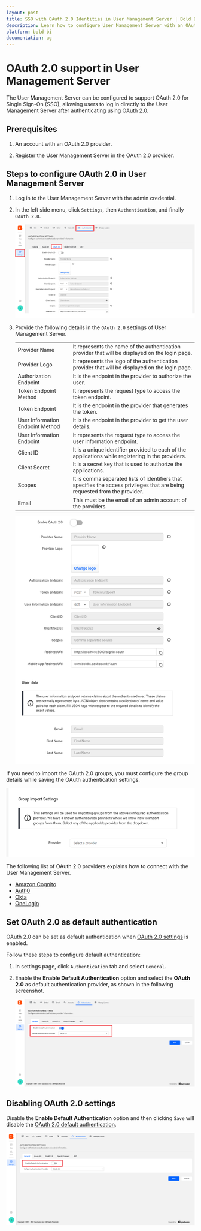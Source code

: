```yaml
---
layout: post
title: SSO with OAuth 2.0 Identities in User Management Server | Bold BI
description: Learn how to configure User Management Server with an OAuth 2.0 identity provider for Single Sign-On authentication using OAuth 2.0.
platform: bold-bi
documentation: ug
---
```


# OAuth 2.0 support in User Management Server

The User Management Server can be configured to support OAuth 2.0 for Single Sign-On (SSO), allowing users to log in directly to the User Management Server after authenticating using OAuth 2.0.

## Prerequisites

1. An account with an OAuth 2.0 provider.

2. Register the User Management Server in the OAuth 2.0 provider.

## Steps to configure OAuth 2.0 in User Management Server

1. Log in to the User Management Server with the admin credential.

2. In the left side menu, click `Settings`, then `Authentication`, and finally `OAuth 2.0`.

    ![Authentication OAuth settings](/static/assets/embedded/multi-tenancy/images/oauth-setting-page.png)

4. Provide the following details in the `OAuth 2.0` settings of User Management Server.

    <table>

    <tr>
    <td>Provider Name</td>
    <td>It represents the name of the authentication provider that will be displayed on the login page.</td>
    </tr>

    <tr>
    <td>Provider Logo</td>
    <td>It represents the logo of the authentication provider that will be displayed on the login page.</td>
    </tr>

    <tr>
    <td>Authorization Endpoint</td>
    <td>It is the endpoint in the provider to authorize the user.</td>
    </tr>

    <tr>
    <td>Token Endpoint Method</td>
    <td>It represents the request type to access the token endpoint.</td>
    </tr>

    <tr>
    <td>Token Endpoint</td>
    <td>It is the endpoint in the provider that generates the token.</td>
    </tr>

    <tr>
    <td>User Information Endpoint Method</td>
    <td>It is the endpoint in the provider to get the user details.</td>
    </tr>

    <tr>
    <td>User Information Endpoint</td>
    <td>It represents the request type to access the user information endpoint.</td>
    </tr>

    <tr>
    <td>Client ID</td>
    <td>It is a unique identifier provided to each of the applications while registering in the providers.</td>
    </tr>

    <tr>
    <td>Client Secret</td>
    <td>It is a secret key that is used to authorize the applications.</td>
    </tr>

    <tr>
    <td>Scopes</td>
    <td>It is comma separated lists of identifiers that specifies the access privileges that are being requested from the provider.</td>
    </tr>

    <tr>
    <td>Email</td>
    <td>This must be the email of an admin account of the providers.</td>
    </tr>

    </table>

    ![OAuth settings](/static/assets/embedded/multi-tenancy/images/oauth-setting-configuration.png)

If you need to import the OAuth 2.0 groups, you must configure the group details while saving the OAuth authentication settings.

  ![OAuth setting provider option](/static/assets/embedded/multi-tenancy/images/oauth-setting-provider-option.png)

The following list of OAuth 2.0 providers explains how to connect with the User Management Server. 

* [Amazon Cognito](/embedded-bi/site-administration/sso/oauth-2.0-support/amazon-cognito/)
* [Auth0](/embedded-bi/site-administration/sso/oauth-2.0-support/auth0/)
* [Okta](/embedded-bi/site-administration/sso/oauth-2.0-support/okta/)
* [OneLogin](/embedded-bi/site-administration/sso/oauth-2.0-support/onelogin/)

## Set OAuth 2.0 as default authentication
OAuth 2.0 can be set as default authentication when [OAuth 2.0 settings](/embedded-bi/multi-tenancy/site-administration/authentication/oauth-2.0-support/#steps-to-configure-oauth-20-in-user-management-server) is enabled.

Follow these steps to configure default authentication:

1. In settings page, click `Authentication` tab and select `General`.

2. Enable the **Enable Default Authentication** option and select the **OAuth 2.0** as default authentication provider, as shown in the following screenshot.

    ![Enable OAuth Default Authentication](/static/assets/embedded/multi-tenancy/images/default-oauth.png)

## Disabling OAuth 2.0 settings

Disable the **Enable Default Authentication** option and then clicking `Save` will disable the [OAuth 2.0 default authentication](/embedded-bi/multi-tenancy/site-administration/authentication/oauth-2.0-support/#set-oauth-20-as-default-authentication).

![Disable Default Authentication](/static/assets/embedded/multi-tenancy/images/oauth-default-authentication.png)
